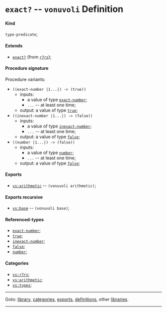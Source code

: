 

<a id='definition__vonuvoli__exact_3f'></a>

# `exact?` -- `vonuvoli` Definition


<a id='definition__vonuvoli__exact_3f__kind'></a>

#### Kind

`type-predicate`;


<a id='definition__vonuvoli__exact_3f__extends'></a>

#### Extends

 * [`exact?`](../../r7rs/definitions/exact_3f.md#definition__r7rs__exact_3f) (from [`r7rs`](../../r7rs/_index.md#library__r7rs));


<a id='definition__vonuvoli__exact_3f__procedure-signature'></a>

#### Procedure signature

Procedure variants:
 * `((exact-number |1...|) -> (true))`
   * inputs:
     * a value of type [`exact-number`](../../r7rs/types/exact-number.md#type__r7rs__exact-number);
     * `...` -- at least one time;
   * output: a value of type [`true`](../../r7rs/types/true.md#type__r7rs__true);
 * `((inexact-number |1...|) -> (false))`
   * inputs:
     * a value of type [`inexact-number`](../../r7rs/types/inexact-number.md#type__r7rs__inexact-number);
     * `...` -- at least one time;
   * output: a value of type [`false`](../../r7rs/types/false.md#type__r7rs__false);
 * `((number |1...|) -> (false))`
   * inputs:
     * a value of type [`number`](../../r7rs/types/number.md#type__r7rs__number);
     * `...` -- at least one time;
   * output: a value of type [`false`](../../r7rs/types/false.md#type__r7rs__false);


<a id='definition__vonuvoli__exact_3f__exports'></a>

#### Exports

 * [`vs:arithmetic`](../../vonuvoli/exports/vs_3a_arithmetic.md#export__vonuvoli__vs_3a_arithmetic) -- `(vonuvoli arithmetic)`;


<a id='definition__vonuvoli__exact_3f__exports-recursive'></a>

#### Exports recursive

 * [`vs:base`](../../vonuvoli/exports/vs_3a_base.md#export__vonuvoli__vs_3a_base) -- `(vonuvoli base)`;


<a id='definition__vonuvoli__exact_3f__referenced-types'></a>

#### Referenced-types

 * [`exact-number`](../../r7rs/types/exact-number.md#type__r7rs__exact-number);
 * [`true`](../../r7rs/types/true.md#type__r7rs__true);
 * [`inexact-number`](../../r7rs/types/inexact-number.md#type__r7rs__inexact-number);
 * [`false`](../../r7rs/types/false.md#type__r7rs__false);
 * [`number`](../../r7rs/types/number.md#type__r7rs__number);


<a id='definition__vonuvoli__exact_3f__categories'></a>

#### Categories

 * [`vs:r7rs`](../../vonuvoli/categories/vs_3a_r7rs.md#category__vonuvoli__vs_3a_r7rs);
 * [`vs:arithmetic`](../../vonuvoli/categories/vs_3a_arithmetic.md#category__vonuvoli__vs_3a_arithmetic);
 * [`vs:types`](../../vonuvoli/categories/vs_3a_types.md#category__vonuvoli__vs_3a_types);

----

Goto: [library](../../vonuvoli/_index.md#library__vonuvoli), [categories](../../vonuvoli/categories/_index.md#toc__vonuvoli__categories), [exports](../../vonuvoli/exports/_index.md#toc__vonuvoli__exports), [definitions](../../vonuvoli/definitions/_index.md#toc__vonuvoli__definitions), other [libraries](../../_libraries.md#toc__libraries).

----

